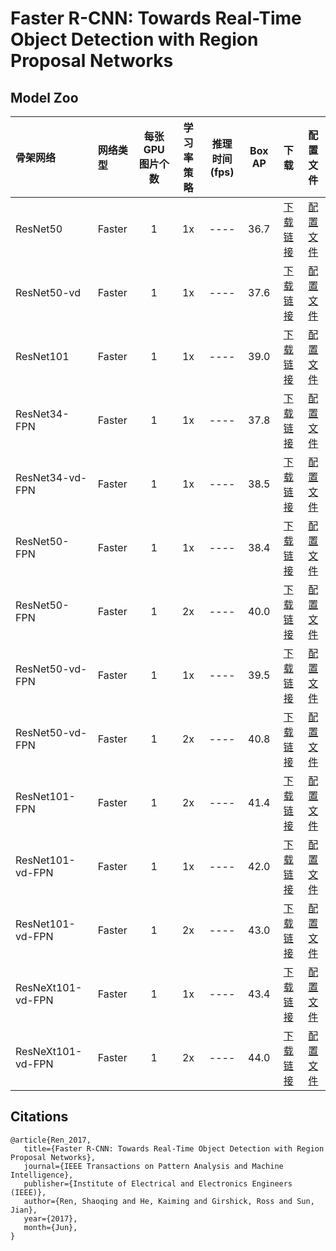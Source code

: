 # Faster R-CNN: Towards Real-Time Object Detection with Region Proposal Networks

## Model Zoo

| 骨架网络             | 网络类型       | 每张GPU图片个数 | 学习率策略 |推理时间(fps) | Box AP |                           下载                          | 配置文件 |
| :------------------- | :------------- | :-----: | :-----: | :------------: | :-----: | :-----------------------------------------------------: | :-----: |
| ResNet50             | Faster         |    1    |   1x    |     ----     |  36.7  | [下载链接](https://paddlemodels.bj.bcebos.com/object_detection/dygraph/faster_rcnn_r50_1x_coco.pdparams) | [配置文件](https://github.com/PaddlePaddle/PaddleDetection/tree/master/dygraph/configs/faster_rcnn/faster_rcnn_r50_1x_coco.yml) |
| ResNet50-vd          | Faster         |    1    |   1x    |     ----     |  37.6  | [下载链接](https://paddlemodels.bj.bcebos.com/object_detection/dygraph/faster_rcnn_r50_vd_1x_coco.pdparams) | [配置文件](https://github.com/PaddlePaddle/PaddleDetection/tree/master/dygraph/configs/faster_rcnn/faster_rcnn_r50_vd_1x_coco.yml) |
| ResNet101            | Faster         |    1    |   1x    |     ----     |  39.0  | [下载链接](https://paddlemodels.bj.bcebos.com/object_detection/dygraph/faster_rcnn_r101_1x_coco.pdparams) | [配置文件](https://github.com/PaddlePaddle/PaddleDetection/tree/master/dygraph/configs/faster_rcnn/faster_rcnn_r101_1x_coco.yml) |
| ResNet34-FPN         | Faster         |    1    |   1x    |     ----     |  37.8  | [下载链接](https://paddlemodels.bj.bcebos.com/object_detection/dygraph/faster_rcnn_r34_fpn_1x_coco.pdparams) | [配置文件](https://github.com/PaddlePaddle/PaddleDetection/tree/master/dygraph/configs/faster_rcnn/faster_rcnn_r34_fpn_1x_coco.yml) |
| ResNet34-vd-FPN      | Faster         |    1    |   1x    |     ----     |  38.5  | [下载链接](https://paddlemodels.bj.bcebos.com/object_detection/dygraph/faster_rcnn_r34_vd_fpn_1x_coco.pdparams) | [配置文件](https://github.com/PaddlePaddle/PaddleDetection/tree/master/dygraph/configs/faster_rcnn/faster_rcnn_r34_vd_fpn_1x_coco.yml) |
| ResNet50-FPN         | Faster         |    1    |   1x    |     ----     |  38.4  | [下载链接](https://paddlemodels.bj.bcebos.com/object_detection/dygraph/faster_rcnn_r50_fpn_1x_coco.pdparams) | [配置文件](https://github.com/PaddlePaddle/PaddleDetection/tree/master/dygraph/configs/faster_rcnn/faster_rcnn_r50_fpn_1x_coco.yml) |
| ResNet50-FPN         | Faster         |    1    |   2x    |     ----     |  40.0  | [下载链接](https://paddlemodels.bj.bcebos.com/object_detection/dygraph/faster_rcnn_r50_fpn_2x_coco.pdparams) | [配置文件](https://github.com/PaddlePaddle/PaddleDetection/tree/master/dygraph/configs/faster_rcnn/faster_rcnn_r50_fpn_2x_coco.yml) |
| ResNet50-vd-FPN      | Faster         |    1    |   1x    |     ----     |  39.5  | [下载链接](https://paddlemodels.bj.bcebos.com/object_detection/dygraph/faster_rcnn_r50_vd_fpn_1x_coco.pdparams) | [配置文件](https://github.com/PaddlePaddle/PaddleDetection/tree/master/dygraph/configs/faster_rcnn/faster_rcnn_r50_vd_fpn_1x_coco.yml) |
| ResNet50-vd-FPN      | Faster         |    1    |   2x    |     ----     |  40.8  | [下载链接](https://paddlemodels.bj.bcebos.com/object_detection/dygraph/faster_rcnn_r50_vd_fpn_2x_coco.pdparams) | [配置文件](https://github.com/PaddlePaddle/PaddleDetection/tree/master/dygraph/configs/faster_rcnn/faster_rcnn_r50_vd_fpn_2x_coco.yml) |
| ResNet101-FPN        | Faster         |    1    |   2x    |     ----     |  41.4  | [下载链接](https://paddlemodels.bj.bcebos.com/object_detection/dygraph/faster_rcnn_r101_fpn_2x_coco.pdparams) | [配置文件](https://github.com/PaddlePaddle/PaddleDetection/tree/master/dygraph/configs/faster_rcnn/faster_rcnn_r101_fpn_2x_coco.yml) |
| ResNet101-vd-FPN     | Faster         |    1    |   1x    |     ----     |  42.0  | [下载链接](https://paddlemodels.bj.bcebos.com/object_detection/dygraph/faster_rcnn_r101_vd_fpn_1x_coco.pdparams) | [配置文件](https://github.com/PaddlePaddle/PaddleDetection/tree/master/dygraph/configs/faster_rcnn/faster_rcnn_r101_vd_fpn_1x_coco.yml) |
| ResNet101-vd-FPN     | Faster         |    1    |   2x    |     ----     |  43.0  | [下载链接](https://paddlemodels.bj.bcebos.com/object_detection/dygraph/faster_rcnn_r101_vd_fpn_2x_coco.pdparams) | [配置文件](https://github.com/PaddlePaddle/PaddleDetection/tree/master/dygraph/configs/faster_rcnn/faster_rcnn_r101_vd_fpn_2x_coco.yml) |
| ResNeXt101-vd-FPN    | Faster         |    1    |   1x    |     ----     |  43.4  | [下载链接](https://paddlemodels.bj.bcebos.com/object_detection/dygraph/faster_rcnn_x101_vd_64x4d_fpn_1x_coco.pdparams) | [配置文件](https://github.com/PaddlePaddle/PaddleDetection/tree/master/dygraph/configs/faster_rcnn/faster_rcnn_x101_vd_64x4d_fpn_1x_coco.yml) |
| ResNeXt101-vd-FPN    | Faster         |    1    |   2x    |     ----     |  44.0  | [下载链接](https://paddlemodels.bj.bcebos.com/object_detection/dygraph/faster_rcnn_x101_vd_64x4d_fpn_2x_coco.pdparams) | [配置文件](https://github.com/PaddlePaddle/PaddleDetection/tree/master/dygraph/configs/faster_rcnn/faster_rcnn_x101_vd_64x4d_fpn_2x_coco.yml) |

## Citations
```
@article{Ren_2017,
   title={Faster R-CNN: Towards Real-Time Object Detection with Region Proposal Networks},
   journal={IEEE Transactions on Pattern Analysis and Machine Intelligence},
   publisher={Institute of Electrical and Electronics Engineers (IEEE)},
   author={Ren, Shaoqing and He, Kaiming and Girshick, Ross and Sun, Jian},
   year={2017},
   month={Jun},
}
```
